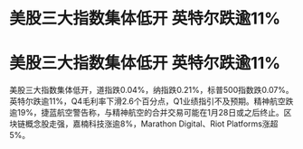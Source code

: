 # 美股三大指数集体低开 英特尔跌逾11%

# 美股三大指数集体低开 英特尔跌逾11%

美股三大指数集体低开，道指跌0.04%，纳指跌0.21%，标普500指数跌0.07%。英特尔跌逾11%，Q4毛利率下滑2.6个百分点，Q1业绩指引不及预期。精神航空跌逾19%，捷蓝航空警告称，与精神航空的合并交易可能在1月28日或之后终止。区块链概念股走强，嘉楠科技涨逾8%，Marathon
Digital、Riot Platforms涨超5%。

